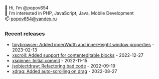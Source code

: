 👋 Hi, I’m @popov654  
👀 I’m interested in PHP, JavaScript, Java, Mobile Development  
📫 popov654@yandex.ru

<h3>Recent releases</h3>
<!-- recent_releases starts -->

* [tinybrowser: Added innerWidth and innerHeight window properties](https://github.com/popov654/tinybrowser/commit/5bf1b916adfba71574831bd575e943b924671c2b) - 2023-02-13
* [xscroll: Added support for contenteditable blocks](https://github.com/popov654/xscroll/commit/d30217dc9b9b3b12532cb62bea958862a1c23579) - 2022-12-27
* [xspinner: Initial commit](https://github.com/popov654/xspinner/commit/0549be0cbc5aea4c286c81c92d54fb825c28733f) - 2022-11-15
* [jsobjectdraw: Refactoring bad code](https://github.com/popov654/jsobjectdraw/commit/c5e4deed2678f50d6359bb32bce4c490b6df4bb1) - 2022-09-19
* [xdrag: Added auto-scrolling on drag](https://github.com/popov654/xdrag/commit/5bc1a6e353f4711fc8cc5b115d1144ac64e5801e) - 2022-08-27

<!-- recent_releases ends -->